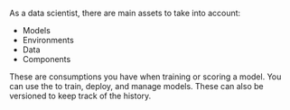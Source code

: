 As a data scientist, there are main assets to take into account:

- Models
- Environments 
- Data
- Components

These are consumptions you have when training or scoring a model. You can use the to train, deploy, and manage models. These can also be versioned to keep track of the history.


